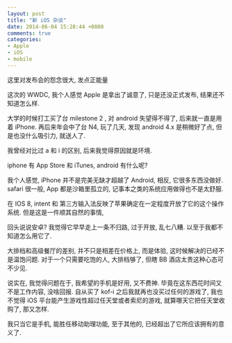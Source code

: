 ```yaml
---
layout: post
title: "新 iOS 杂谈"
date: 2014-06-04 15:28:44 +0800
comments: true
categories:
- Apple
- iOS
- mobile
---
```


这里对发布会的怨念很大, 发点正能量

这次的 WWDC, 我个人感觉 Apple 是拿出了诚意了, 只是还没正式发布, 结果还不知道怎么样. 

大学的时候打工买了台 milestone 2 , 对 android 失望得不得了, 后来就一直是用着 iPhone. 再后来年会中了台 N4, 玩了几天, 发现 android 4.x 是稍微好了点, 但是也没什么吸引力, 就送人了.

我曾经对比过 a 和 i 的区别, 后来我觉得原因就是环境. 

iphone 有 App Store 和 iTunes, android 有什么呢? 

我个人感觉, iPhone 并不是完美无缺才超越了 Android, 相反, 它很多东西没做好. safari 很一般, App 都是沙箱里孤立的, 记事本之类的系统应用做得也不是太舒服. 


在 IOS 8, intent 和 第三方输入法反映了苹果确定在一定程度开放了它的这个操作系统. 但是这是一件顺其自然的事情, 

回头说说安卓? 我觉得它早早走上一条不归路, 过于开放, 乱七八糟. 以至于我都不知道怎么用它了.

大排档和高级餐厅的差别, 并不只是相差在价格上, 而是体验, 这时候解决的已经不是温饱问题. 对于一个只需要吃饱的人, 大排档够了, 但瞎 BB 酒店太贵这种心态可不少见.

说实在, 我觉得问题在于, 我希望的手机是好用, 又不费神. 毕竟在这东西花时间又不是工作内容, 没啥回报. 自从买了 kof-i 之后我就再也没买过任何的游戏了, 我也不觉得 iOS 平台能产生游戏性超过任天堂或者索尼的游戏, 就算哪天它把任天堂收购了, 那又怎样.

我只当它是手机, 能胜任移动助理功能, 至于其他的, 已经超出了它所应该拥有的意义了. 
